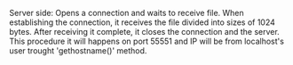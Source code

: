 Server side:
Opens a connection and waits to receive file. When establishing the connection, it receives the file divided into sizes of 1024 bytes. After receiving it complete, it closes the connection and the server.
This procedure it will happens on port 55551 and IP will be from localhost's user trought 'gethostname()' method.